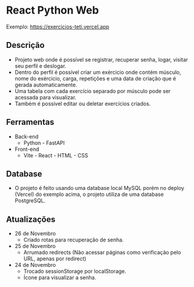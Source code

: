 # React Python Web

Exemplo: https://exercicios-teti.vercel.app

## Descrição
* Projeto web onde é possível se registrar, recuperar senha, logar, visitar seu perfil e deslogar.
* Dentro do perfil é possível criar um exércicio onde contém músculo, nome do exércicio, carga, repetições e uma data de criação que é gerada automaticamente.
* Uma tabela com cada exercício separado por músculo pode ser acessada para visualizar.
* Também é possível editar ou deletar exercícios criados.

## Ferramentas
* Back-end
   - Python - FastAPI
* Front-end
   - Vite - React - HTML - CSS

## Database
* O projeto é feito usando uma database local MySQL porém no deploy (Vercel) do exemplo acima, o projeto utiliza de uma database PostgreSQL.

## Atualizações
* 26 de Novembro
  - Criado rotas para recuperação de senha.
* 25 de Novembro
  - Arrumado redirects (Não acessar páginas como verificação pelo URL, apenas por redirect)
* 24 de Novembro
  - Trocado sessionStorage por localStorage.
  - Ícone para visualizar a senha.
